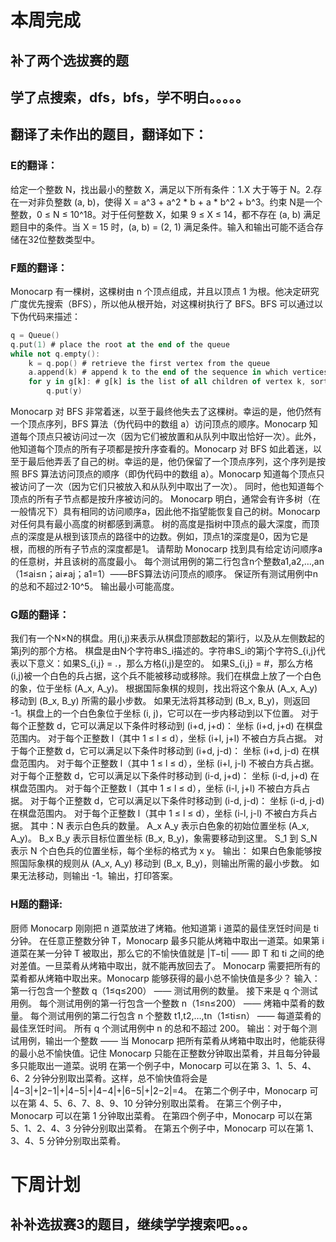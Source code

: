 # 本周完成
## 补了两个选拔赛的题
## 学了点搜索，dfs，bfs，学不明白。。。。。
## 翻译了未作出的题目，翻译如下：
### E的翻译：
给定一个整数 N，找出最小的整数 X，满足以下所有条件：1.X 大于等于 N。2.存在一对非负整数 (a, b)，使得 X = a^3 + a^2 * b + a * b^2 + b^3。约束 N是一个整数，0 ≤ N ≤ 10^18。对于任何整数 X，如果 9 ≤ X 
≤ 14，都不存在 (a, b) 满足题目中的条件。当 X = 15 时，(a, b) = (2, 1) 满足条件。输入和输出可能不适合存储在32位整数类型中。
### F题的翻译：
Monocarp 有一棵树，这棵树由 n 个顶点组成，并且以顶点 1 为根。他决定研究广度优先搜索（BFS），所以他从根开始，对这棵树执行了 BFS。BFS 可以通过以下伪代码来描述：
```a = [] # the order in which vertices were processed
q = Queue()
q.put(1) # place the root at the end of the queue
while not q.empty():
    k = q.pop() # retrieve the first vertex from the queue
    a.append(k) # append k to the end of the sequence in which vertices were visited
    for y in g[k]: # g[k] is the list of all children of vertex k, sorted in ascending order
        q.put(y)
```
Monocarp 对 BFS 非常着迷，以至于最终他失去了这棵树。幸运的是，他仍然有一个顶点序列，BFS 算法（伪代码中的数组 a）访问顶点的顺序。Monocarp 知道每个顶点只被访问过一次（因为它们被放置和从队列中取出恰好一次）。此外，他知道每个顶点的所有子项都是按升序查看的。Monocarp 对 BFS 如此着迷，以至于最后他弄丢了自己的树。幸运的是，他仍保留了一个顶点序列，这个序列是按照 BFS 算法访问顶点的顺序（即伪代码中的数组 a）。Monocarp 知道每个顶点只被访问了一次（因为它们只被放入和从队列中取出了一次）。
同时，他也知道每个顶点的所有子节点都是按升序被访问的。
Monocarp 明白，通常会有许多树（在一般情况下）具有相同的访问顺序a，因此他不指望能恢复自己的树。Monocarp 对任何具有最小高度的树都感到满意。
树的高度是指树中顶点的最大深度，而顶点的深度是从根到该顶点的路径中的边数。例如，顶点1的深度是0，因为它是根，而根的所有子节点的深度都是1。
请帮助 Monocarp 找到具有给定访问顺序a的任意树，并且该树的高度最小。
每个测试用例的第二行包含n个整数a1,a2,…,an（1≤ai≤n；ai≠aj；a1=1）——BFS算法访问顶点的顺序。
保证所有测试用例中n的总和不超过2⋅10^5。
输出最小可能高度。
### G题的翻译：
我们有一个N×N的棋盘。用(i,j)来表示从棋盘顶部数起的第i行，以及从左侧数起的第j列的那个方格。
棋盘是由N个字符串S_i描述的。字符串S_i的第j个字符S_{i,j}代表以下意义：如果S_{i,j} = .，那么方格(i,j)是空的。
如果S_{i,j} = #，那么方格(i,j)被一个白色的兵占据，这个兵不能被移动或移除。我们在棋盘上放了一个白色的象，位于坐标 (A_x, A_y)。
根据国际象棋的规则，找出将这个象从 (A_x, A_y) 移动到 (B_x, B_y) 所需的最小步数。
如果无法将其移动到 (B_x, B_y)，则返回 -1。棋盘上的一个白色象位于坐标 (i, j)，它可以在一步内移动到以下位置。
对于每个正整数 d，它可以满足以下条件时移动到 (i+d, j+d)：
坐标 (i+d, j+d) 在棋盘范围内。
对于每个正整数 l（其中 1 ≤ l ≤ d），坐标 (i+l, j+l) 不被白方兵占据。
对于每个正整数 d，它可以满足以下条件时移动到 (i+d, j-d)：
坐标 (i+d, j-d) 在棋盘范围内。
对于每个正整数 l（其中 1 ≤ l ≤ d），坐标 (i+l, j-l) 不被白方兵占据。
对于每个正整数 d，它可以满足以下条件时移动到 (i-d, j+d)：
坐标 (i-d, j+d) 在棋盘范围内。
对于每个正整数 l（其中 1 ≤ l ≤ d），坐标 (i-l, j+l) 不被白方兵占据。
对于每个正整数 d，它可以满足以下条件时移动到 (i-d, j-d)：
坐标 (i-d, j-d) 在棋盘范围内。
对于每个正整数 l（其中 1 ≤ l ≤ d），坐标 (i-l, j-l) 不被白方兵占据。
其中：N 表示白色兵的数量。
A_x A_y 表示白色象的初始位置坐标 (A_x, A_y)。
B_x B_y 表示目标位置坐标 (B_x, B_y)，象需要移动到这里。
S_1 到 S_N 表示 N 个白色兵的位置坐标，每个坐标的格式为 x y。
输出：
如果白色象能够按照国际象棋的规则从 (A_x, A_y) 移动到 (B_x, B_y)，则输出所需的最小步数。
如果无法移动，则输出 -1。输出，打印答案。
### H题的翻译:
厨师 Monocarp 刚刚把 n 道菜放进了烤箱。他知道第 i 道菜的最佳烹饪时间是 ti 分钟。
在任意正整数分钟 T，Monocarp 最多只能从烤箱中取出一道菜。如果第 i 道菜在某一分钟 T 被取出，那么它的不愉快值就是 |T−ti| —— 即 T 和 ti 之间的绝对差值。一旦菜肴从烤箱中取出，就不能再放回去了。
Monocarp 需要把所有的菜肴都从烤箱中取出来。Monocarp 能够获得的最小总不愉快值是多少？
输入：第一行包含一个整数 q（1≤q≤200） —— 测试用例的数量。
接下来是 q 个测试用例。
每个测试用例的第一行包含一个整数 n（1≤n≤200） —— 烤箱中菜肴的数量。
每个测试用例的第二行包含 n 个整数 t1,t2,…,tn（1≤ti≤n） —— 每道菜肴的最佳烹饪时间。
所有 q 个测试用例中 n 的总和不超过 200。
输出：对于每个测试用例，输出一个整数 —— 当 Monocarp 把所有菜肴从烤箱中取出时，他能获得的最小总不愉快值。记住 Monocarp 只能在正整数分钟取出菜肴，并且每分钟最多只能取出一道菜。说明
在第一个例子中，Monocarp 可以在第 3、1、5、4、6、2 分钟分别取出菜肴。这样，总不愉快值将会是 |4−3|+|2−1|+|4−5|+|4−4|+|6−5|+|2−2|=4。
在第二个例子中，Monocarp 可以在第 4、5、6、7、8、9、10 分钟分别取出菜肴。
在第三个例子中，Monocarp 可以在第 1 分钟取出菜肴。
在第四个例子中，Monocarp 可以在第 5、1、2、4、3 分钟分别取出菜肴。
在第五个例子中，Monocarp 可以在第 1、3、4、5 分钟分别取出菜肴。
# 下周计划
## 补补选拔赛3的题目，继续学学搜索吧。。。
